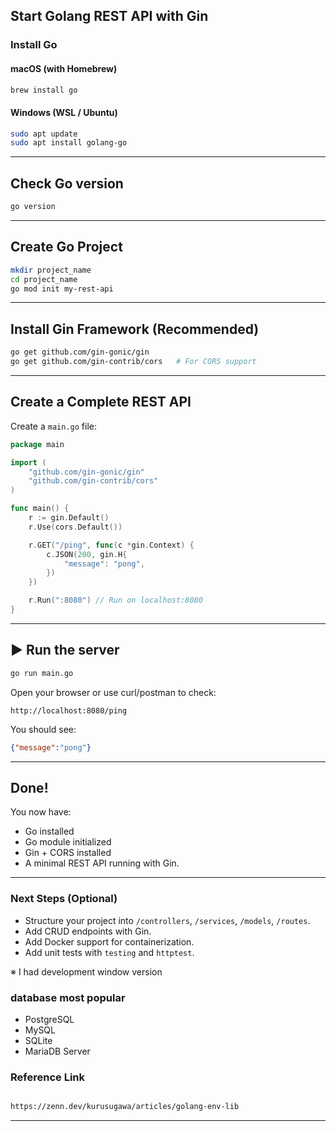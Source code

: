 ##  Start Golang REST API with Gin

###  Install Go

#### macOS (with Homebrew)

```bash
brew install go
```

#### Windows (WSL / Ubuntu)

```bash
sudo apt update
sudo apt install golang-go
```

---

##  Check Go version

```bash
go version
```

---

##  Create Go Project

```bash
mkdir project_name
cd project_name
go mod init my-rest-api
```

---

##  Install Gin Framework (Recommended)

```bash
go get github.com/gin-gonic/gin
go get github.com/gin-contrib/cors   # For CORS support
```

---

##  Create a Complete REST API

Create a `main.go` file:

```go
package main

import (
    "github.com/gin-gonic/gin"
    "github.com/gin-contrib/cors"
)

func main() {
    r := gin.Default()
    r.Use(cors.Default())

    r.GET("/ping", func(c *gin.Context) {
        c.JSON(200, gin.H{
            "message": "pong",
        })
    })

    r.Run(":8080") // Run on localhost:8080
}
```

---

## ▶ Run the server

```bash
go run main.go
```

Open your browser or use curl/postman to check:

```
http://localhost:8080/ping
```

You should see:

```json
{"message":"pong"}
```

---

##  Done!

You now have:

* Go installed
* Go module initialized
* Gin + CORS installed
* A minimal REST API running with Gin.

---

### Next Steps (Optional)

* Structure your project into `/controllers`, `/services`, `/models`, `/routes`.
* Add CRUD endpoints with Gin.
* Add Docker support for containerization.
* Add unit tests with `testing` and `httptest`.

※ I had development window version


### database most popular
* PostgreSQL
* MySQL
* SQLite
* MariaDB Server



### Reference Link


```bash

https://zenn.dev/kurusugawa/articles/golang-env-lib

```

---
